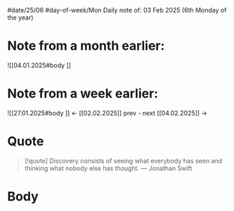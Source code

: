 
#date/25/06
#day-of-week/Mon
Daily note of: 03 Feb 2025 (6th Monday of the year)

# Note from a month earlier:
![[04.01.2025#body ]]

# Note from a week earlier:
![[27.01.2025#body ]]
 <- [[02.02.2025]] prev - next [[04.02.2025]] ->
# Quote

> [!quote] Discovery consists of seeing what everybody has seen and thinking what nobody else has thought.
> — Jonathan Swift
# Body

